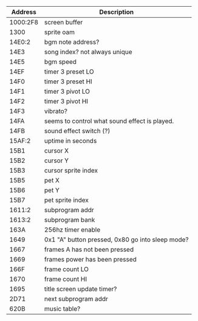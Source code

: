 
Address     | Description
------------|-------------
1000:2F8    | screen buffer
1300        | sprite oam
14E0:2      | bgm note address?
14E3        | song index? not always unique
14E5        | bgm speed
14EF        | timer 3 preset LO
14F0        | timer 3 preset HI
14F1        | timer 3 pivot LO
14F2        | timer 3 pivot HI
14F3        | vibrato?
14FA        | seems to control what sound effect is played.
14FB        | sound effect switch (?)
15AF:2      | uptime in seconds
15B1        | cursor X
15B2        | cursor Y
15B3        | cursor sprite index
15B5        | pet X
15B6        | pet Y
15B7        | pet sprite index
1611:2      | subprogram addr
1613:2      | subprogram bank
163A        | 256hz timer enable
1649        | 0x1 "A" button pressed, 0x80 go into sleep mode?
1667        | frames A has not been pressed
1669        | frames power has been pressed
166F        | frame count LO
1670        | frame count HI
1695        | title screen update timer?
2D71        | next subprogram addr
620B        | music table?
